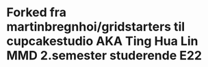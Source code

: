 # Forked fra martinbregnhoi/gridstarters til cupcakestudio AKA Ting Hua Lin MMD 2.semester studerende E22
